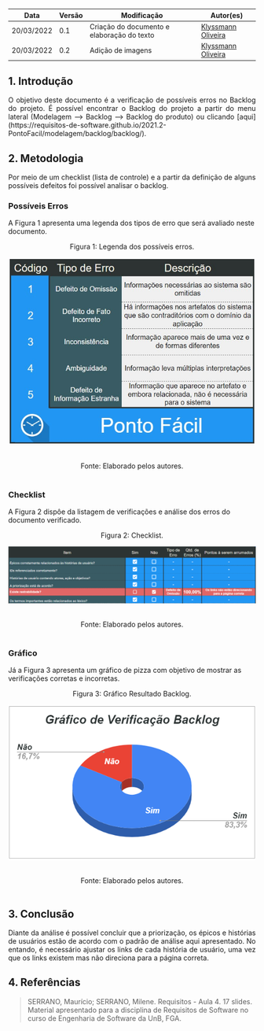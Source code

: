 |Data | Versão | Modificação | Autor(es)|
| -- | -- | -- | -- |
| 20/03/2022 |  0.1   | Criação do documento e elaboração do texto|  [Klyssmann Oliveira](https://github.com/klyssmannoliveira) |
| 20/03/2022 |  0.2   | Adição de imagens|  [Klyssmann Oliveira](https://github.com/klyssmannoliveira) |




## 1. Introdução

<p style="text-align: justify"> O objetivo deste documento é a verificação de possíveis erros no Backlog do projeto. É possível encontrar o Backlog do projeto a partir do menu lateral (Modelagem --> Backlog --> Backlog do produto) ou clicando [aqui](https://requisitos-de-software.github.io/2021.2-PontoFacil/modelagem/backlog/backlog/).</p>



## 2. Metodologia

<p style="text-align: justify"> Por meio de um checklist (lista de controle) e a partir da definição de alguns possíveis defeitos foi possível analisar o backlog.</p>

### Possíveis Erros

A Figura 1 apresenta uma legenda dos tipos de erro que será avaliado neste documento.
<center>
<figcaption>Figura 1: Legenda dos possíveis erros. </figcaption>
<p align = "center"><img src="https://raw.githubusercontent.com/Requisitos-de-Software/2021.2-PontoFacil/master/docs/assets/imagens/ver_PossiveisErros.jpg"></p><br>

<figcaption> Fonte: Elaborado pelos autores.</figcaption>

</center>

<br>

### Checklist

A Figura 2 dispôe da listagem de verificações e análise dos erros do documento verificado.

<center>
<figcaption>Figura 2: Checklist.</figcaption>
<p align = "center"><img src="https://raw.githubusercontent.com/Requisitos-de-Software/2021.2-PontoFacil/master/docs/assets/imagens/ver_backlog_checklist.png"></p><br>

<figcaption>Fonte: Elaborado pelos autores.</figcaption>

</center>

<br>

### Gráfico

Já a Figura 3 apresenta um gráfico de pizza com objetivo de mostrar as verificações corretas e incorretas.

<center>

<figcaption>Figura 3: Gráfico Resultado Backlog. </figcaption>

<p align = "center"><img src="https://raw.githubusercontent.com/Requisitos-de-Software/2021.2-PontoFacil/master/docs/assets/imagens/ver_backlog_grafico.png"></p><br>

<figcaption>Fonte: Elaborado pelos autores.</figcaption>

</center>

<br>

## 3. Conclusão

<p style="text-align: justify"> Diante da análise é possível concluir que a priorização, os épicos e histórias de usuários estão de acordo com o padrão de análise aqui apresentado. No entando, é necessário ajustar os links de cada história de usuário, uma vez que os links existem mas não direciona para a página correta.</p>


## 4. Referências

> SERRANO, Maurício; SERRANO, Milene. Requisitos - Aula 4. 17 slides. Material apresentado para a disciplina de Requisitos de Software no curso de Engenharia de Software da UnB, FGA.
